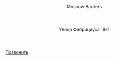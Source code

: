 <!-- BEGIN (write your solution here) -->
<html lang="ru">
<head>
  
</head>
<body>

<header>Moscow Barriers</header>
<header>Улица Фабрициуса 18к1</header>

<script src="//perezvonok.ru/s.php?u=5778&s=6358" charset="UTF-8"  async="async"></script>
<link type="text/css" href="https://perezvonok.ru/css/main.css" rel="stylesheet">

<a href="#" onclick="magicc();return false">Позвонить</a>




</body>
</html>
<!-- END -->
